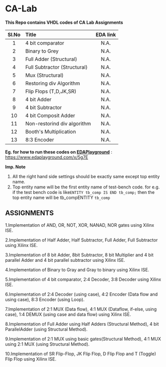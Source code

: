 # CA-Lab
__This Repo contains VHDL codes of CA Lab Assignments__

|Sl.No        | Title        |  EDA link| 
| :-------------: |:-------------|:-----:|
|1|4 bit comparator|N.A.|
|2|Binary to Grey|N.A.|
|3|Full Adder (Structural)|N.A.|
|4|Full Subtractor (Structural)|N.A.|
|5|Mux (Structural)|N.A.|
|6|Restoring div Algorithm|N.A.|
|7|Flip Flops (T,D,JK,SR)|N.A.|
|8|4 bit Adder|N.A.|
|9|4 bit Subtractor|N.A.|
|10|4 bit Composit Adder|N.A.|
|11|Non-restorind div algorithm|N.A.|
|12|Booth's Multiplication|N.A.|
|13|8:3 Encoder|N.A.|





**Eg. for how to run these codes on [EDAPlayground](https://www.edaplayground.com)** : https://www.edaplayground.com/x/5g7E


**Imp. Note**
1. All the right hand side settings should be exactly same except top entity name.
2. Top entity name will be the first entity name of test-bench code. for e.g. if the test bench code is like`ENTITY tb_comp IS
END tb_comp;`
then the top entity name will be tb_compENTITY `tb_comp`

**ASSIGNMENTS**
---


1.Implementation of AND, OR, NOT, XOR, NANAD, NOR gates using Xilinx ISE.

2.Implementation of Half Adder, Half Subtractor, Full Adder, Full Subtractor using Xilinx ISE.

3.Implementation of 8 bit Adder, 8bit Subtractor, 8 bit Multiplier and 4 bit parallel Adder and 4 bit parallel subtractor using Xilinx ISE.

4.Implementation of Binary to Gray and Gray to binary using Xilinx ISE.

5.Implementation of 4 bit comparator, 2:4 Decoder, 3:8 Decoder using Xilinx ISE.

6.Implementation of 2:4 Decoder (using case), 4:2 Encoder (Data flow and using case), 8:3 Encoder (using Loop).

7.Implementation of 2:1 MUX (Data flow), 4:1 MUX (Dataflow, if-else, using case), 1:4 DEMUX (using case and data flow) using Xilinx ISE.

8.Implementation of Full Adder using Half Adders (Structural Method), 4 bit ParallelAdder (using Structural Method).

9.Implementation of 2:1 MUX using basic gates(Structural Method), 4:1 MUX using 2:1 MUX (using Structural Method).

10.Implementation of SR Flip-Flop, JK Flip Flop, D Flip Flop and T (Toggle) Flip Flop using Xilinx ISE.
